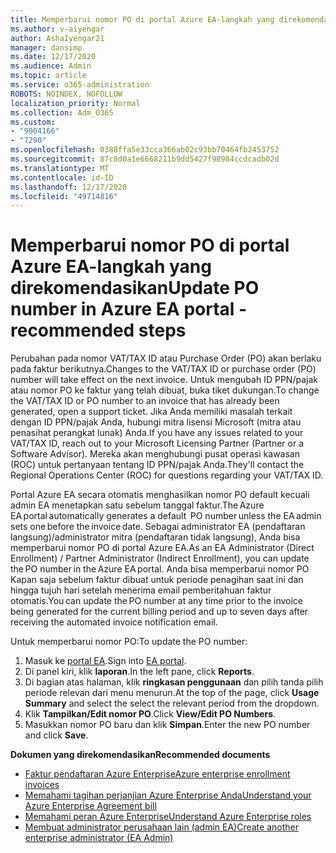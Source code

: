 ```yaml
---
title: Memperbarui nomor PO di portal Azure EA-langkah yang direkomendasikan
ms.author: v-aiyengar
author: AshaIyengar21
manager: dansimp
ms.date: 12/17/2020
ms.audience: Admin
ms.topic: article
ms.service: o365-administration
ROBOTS: NOINDEX, NOFOLLOW
localization_priority: Normal
ms.collection: Adm_O365
ms.custom:
- "9004166"
- "7290"
ms.openlocfilehash: 0388ffa5e33cca366ab02c93bb70464fb2453752
ms.sourcegitcommit: 87c8d0a1e6668211b9dd5427f98984ccdcadb02d
ms.translationtype: MT
ms.contentlocale: id-ID
ms.lasthandoff: 12/17/2020
ms.locfileid: "49714816"
---
```

# <a name="update-po-number-in-azure-ea-portal---recommended-steps"></a><span data-ttu-id="7b638-102">Memperbarui nomor PO di portal Azure EA-langkah yang direkomendasikan</span><span class="sxs-lookup"><span data-stu-id="7b638-102">Update PO number in Azure EA portal - recommended steps</span></span>

<span data-ttu-id="7b638-103">Perubahan pada nomor VAT/TAX ID atau Purchase Order (PO) akan berlaku pada faktur berikutnya.</span><span class="sxs-lookup"><span data-stu-id="7b638-103">Changes to the VAT/TAX ID or purchase order (PO) number will take effect on the next invoice.</span></span> <span data-ttu-id="7b638-104">Untuk mengubah ID PPN/pajak atau nomor PO ke faktur yang telah dibuat, buka tiket dukungan.</span><span class="sxs-lookup"><span data-stu-id="7b638-104">To change the VAT/TAX ID or PO number to an invoice that has already been generated, open a support ticket.</span></span> <span data-ttu-id="7b638-105">Jika Anda memiliki masalah terkait dengan ID PPN/pajak Anda, hubungi mitra lisensi Microsoft (mitra atau penasihat perangkat lunak) Anda.</span><span class="sxs-lookup"><span data-stu-id="7b638-105">If you have any issues related to your VAT/TAX ID, reach out to your Microsoft Licensing Partner (Partner or a Software Advisor).</span></span> <span data-ttu-id="7b638-106">Mereka akan menghubungi pusat operasi kawasan (ROC) untuk pertanyaan tentang ID PPN/pajak Anda.</span><span class="sxs-lookup"><span data-stu-id="7b638-106">They'll contact the Regional Operations Center (ROC) for questions regarding your VAT/TAX ID.</span></span> 

<span data-ttu-id="7b638-107">Portal Azure EA secara otomatis menghasilkan nomor PO default kecuali admin EA menetapkan satu sebelum tanggal faktur.</span><span class="sxs-lookup"><span data-stu-id="7b638-107">The Azure EA portal automatically generates a default  PO number unless the EA admin sets one before the invoice date.</span></span> <span data-ttu-id="7b638-108">Sebagai administrator EA (pendaftaran langsung)/administrator mitra (pendaftaran tidak langsung), Anda bisa memperbarui nomor PO di portal Azure EA.</span><span class="sxs-lookup"><span data-stu-id="7b638-108">As an EA Administrator (Direct Enrollment) / Partner Administrator (Indirect Enrollment), you can update the PO number in the Azure EA portal.</span></span> <span data-ttu-id="7b638-109">Anda bisa memperbarui nomor PO Kapan saja sebelum faktur dibuat untuk periode penagihan saat ini dan hingga tujuh hari setelah menerima email pemberitahuan faktur otomatis.</span><span class="sxs-lookup"><span data-stu-id="7b638-109">You can update the PO number at any time prior to the invoice being generated for the current billing period and up to seven days after receiving the automated invoice notification email.</span></span>    

<span data-ttu-id="7b638-110">Untuk memperbarui nomor PO:</span><span class="sxs-lookup"><span data-stu-id="7b638-110">To update the PO number:</span></span>

1. <span data-ttu-id="7b638-111">Masuk ke [portal EA](https://ea.azure.com/).</span><span class="sxs-lookup"><span data-stu-id="7b638-111">Sign into [EA portal](https://ea.azure.com/).</span></span>
1. <span data-ttu-id="7b638-112">Di panel kiri, klik **laporan**.</span><span class="sxs-lookup"><span data-stu-id="7b638-112">In the left pane, click **Reports**.</span></span>
1. <span data-ttu-id="7b638-113">Di bagian atas halaman, klik **ringkasan penggunaan** dan pilih tanda pilih periode relevan dari menu menurun.</span><span class="sxs-lookup"><span data-stu-id="7b638-113">At the top of the page, click **Usage Summary** and select the select the relevant period from the dropdown.</span></span>
1. <span data-ttu-id="7b638-114">Klik **Tampilkan/Edit nomor PO**.</span><span class="sxs-lookup"><span data-stu-id="7b638-114">Click **View/Edit PO Numbers**.</span></span>
1. <span data-ttu-id="7b638-115">Masukkan nomor PO baru dan klik **Simpan**.</span><span class="sxs-lookup"><span data-stu-id="7b638-115">Enter the new PO number and click **Save**.</span></span>

<span data-ttu-id="7b638-116">**Dokumen yang direkomendasikan**</span><span class="sxs-lookup"><span data-stu-id="7b638-116">**Recommended documents**</span></span> 

- [<span data-ttu-id="7b638-117">Faktur pendaftaran Azure Enterprise</span><span class="sxs-lookup"><span data-stu-id="7b638-117">Azure enterprise enrollment invoices</span></span>](https://docs.microsoft.com/azure/billing/billing-ea-portal-enrollment-invoices) 
- [<span data-ttu-id="7b638-118">Memahami tagihan perjanjian Azure Enterprise Anda</span><span class="sxs-lookup"><span data-stu-id="7b638-118">Understand your Azure Enterprise Agreement bill</span></span>](https://docs.microsoft.com/azure/billing/billing-understand-your-bill-ea)  
- [<span data-ttu-id="7b638-119">Memahami peran Azure Enterprise</span><span class="sxs-lookup"><span data-stu-id="7b638-119">Understand Azure Enterprise roles</span></span>](https://docs.microsoft.com/azure/billing/billing-understand-your-bill-ea) 
- [<span data-ttu-id="7b638-120">Membuat administrator perusahaan lain (admin EA)</span><span class="sxs-lookup"><span data-stu-id="7b638-120">Create another enterprise administrator (EA Admin)</span></span>](https://docs.microsoft.com/azure/cost-management-billing/manage/ea-portal-administration#create-another-enterprise-administrator) 
